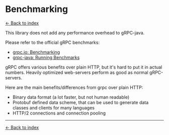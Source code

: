 # Benchmarking

[<- Back to index](index.md)

This library does not add any performance overhead to gRPC-java.

Please refer to the official gRPC benchmarks:

- [grpc.io: Benchmarking](https://grpc.io/docs/guides/benchmarking/)
- [grpc-java: Running Benchmarks](https://github.com/grpc/grpc-java/tree/master/benchmarks#grpc-benchmarks)

gRPC offers various benefits over plain HTTP, but it's hard to put it in actual numbers.
Heavily optimized web-servers perform as good as normal gRPC-servers.

Here are the main benefits/differences from grpc over plain HTTP:

- Binary data format (a lot faster, but not human readable)
- Protobuf defined data scheme, that can be used to generate data classes and clients for many languages
- HTTP/2 connections and connection pooling

----------

[<- Back to index](index.md)
